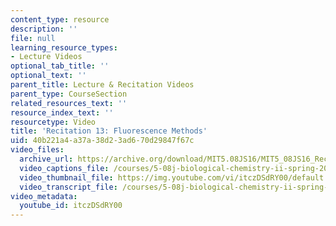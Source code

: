 ```yaml
---
content_type: resource
description: ''
file: null
learning_resource_types:
- Lecture Videos
optional_tab_title: ''
optional_text: ''
parent_title: Lecture & Recitation Videos
parent_type: CourseSection
related_resources_text: ''
resource_index_text: ''
resourcetype: Video
title: 'Recitation 13: Fluorescence Methods'
uid: 40b221a4-a37a-38d2-3ad6-70d29847f67c
video_files:
  archive_url: https://archive.org/download/MIT5.08JS16/MIT5_08JS16_Recitation_13_300k.mp4
  video_captions_file: /courses/5-08j-biological-chemistry-ii-spring-2016/a6df0d5eb31f5fe8942d3772f94295f3_itczDSdRY00.vtt
  video_thumbnail_file: https://img.youtube.com/vi/itczDSdRY00/default.jpg
  video_transcript_file: /courses/5-08j-biological-chemistry-ii-spring-2016/b961fb259a08cf573adca8298a69d230_itczDSdRY00.pdf
video_metadata:
  youtube_id: itczDSdRY00
---
```

